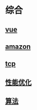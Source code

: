 # 综合


## [vue](other/public/vue.md)
## [amazon](other/public/amazon.md)
## [tcp](other/public/tcp.md)
## [性能优化](other/public/fast.md)
## [算法](other/public/algorithm.md)
